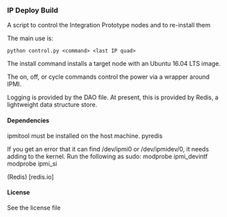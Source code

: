 ### IP Deploy Build

A script to control the Integration Prototype nodes and to re-install them

The main use is:
 
    python control.py <command> <last IP quad>

The install command installs a target node with an Ubuntu 16.04 LTS image. 

The on, off, or cycle commands control the power via a wrapper around IPMI. 

Logging is provided by the DAO file. At present, this is provided by Redis, a lightweight data structure store. 

#### Dependencies

ipmitool must be installed on the host machine.
pyredis

If you get an error that it can find /dev/ipmi0 or /dev/ipmidev/0, it needs adding to the kernel.
Run the following as sudo:
modprobe ipmi_devintf
modprobe ipmi_si

(Redis) [redis.io]

#### License
See the license file
